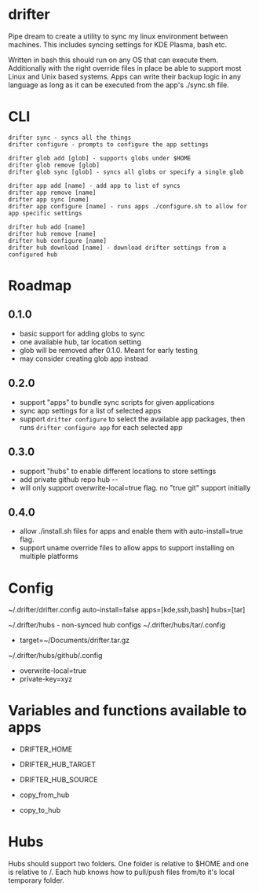 # drifter
Pipe dream to create a utility to sync my linux environment between machines. This includes syncing settings for KDE Plasma, bash etc.

Written in bash this should run on any OS that can execute them. Additionally with the right override files in place be able to support most Linux and Unix based systems. Apps can write their backup logic in any language as long as it can be executed from the app's ./sync.sh file.

# CLI

```
drifter sync - syncs all the things
drifter configure - prompts to configure the app settings
```

```
drifter glob add [glob] - supports globs under $HOME
drifter glob remove [glob]
drifter glob sync [glob] - syncs all globs or specify a single glob
```

```
drifter app add [name] - add app to list of syncs
drifter app remove [name]
drifter app sync [name]
drifter app configure [name] - runs apps ./configure.sh to allow for app specific settings
```

```
drifter hub add [name]
drifter hub remove [name]
drifter hub configure [name]
drifter hub download [name] - download drifter settings from a configured hub
```


# Roadmap

## 0.1.0
* basic support for adding globs to sync
* one available hub, tar location setting
* glob will be removed after 0.1.0. Meant for early testing
* may consider creating glob app instead

## 0.2.0
* support "apps" to bundle sync scripts for given applications
* sync app settings for a list of selected apps
* support `drifter configure` to select the available app packages, then runs `drifter configure app` for each selected app

## 0.3.0
* support "hubs" to enable different locations to store settings
* add private github repo hub -- 
* will only support overwrite-local=true flag. no "true git" support initially

## 0.4.0
* allow ./install.sh files for apps and enable them with auto-install=true flag. 
* support uname override files to allow apps to support installing on multiple platforms
  
  
# Config
~/.drifter/drifter.config
auto-install=false
apps=[kde,ssh,bash]
hubs=[tar]

~/.drifter/hubs - non-synced hub configs
~/.drifter/hubs/tar/.config 
* target=~/Documents/drifter.tar.gz

~/.drifter/hubs/github/.config
* overwrite-local=true
* private-key=xyz


# Variables and functions available to apps
* DRIFTER_HOME
* DRIFTER_HUB_TARGET
* DRIFTER_HUB_SOURCE

* copy_from_hub
* copy_to_hub


# Hubs

Hubs should support two folders. One folder is relative to $HOME and one is relative to /.
Each hub knows how to pull/push files from/to it's local temporary folder.
